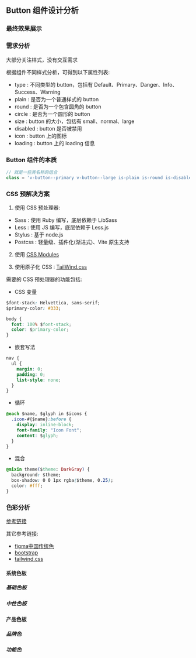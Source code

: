 ## Button 组件设计分析

### 最终效果展示

### 需求分析

大部分关注样式，没有交互需求

根据组件不同样式分析，可得到以下属性列表:

- type : 不同类型的 button，包括有 Default、Primary、Danger、Info、Success、Warning
- plain : 是否为一个普通样式的 button
- round : 是否为一个包含圆角的 button
- circle : 是否为一个圆形的 button
- size : button 的大小，包括有 small、normal、large
- disabled : button 是否被禁用
- icon : button 上的图标
- loading : button 上的 loading 信息

### Button 组件的本质

```js
// 就是一些类名称的组合
class = 'v-button--primary v-button--large is-plain is-round is-disabled'
```

### CSS 预解决方案

1. 使用 CSS 预处理器:

- Sass : 使用 Ruby 编写，底层依赖于 LibSass
- Less : 使用 JS 编写，底层依赖于 Less.js
- Stylus : 基于 node.js
- Postcss : 轻量级、插件化(渐进式)、Vite 原生支持

2. 使用 [CSS Modules](https://github.com/css-modules/css-modules)

3. 使用原子化 CSS : [TailWind.css](https://www.tailwindcss.cn/)

需要的 CSS 预处理器的功能包括:

- CSS 变量

```css
$font-stack: Helvettica, sans-serif;
$primary-color: #333;

body {
  font: 100% $font-stack;
  color: $primary-color;
}
```

- 嵌套写法

```css
nav {
  ul {
    margin: 0;
    padding: 0;
    list-style: none;
  }
}
```

- 循环

```css
@each $name, $glyph in $icons {
  .icon-#{$name}:before {
    display: inline-block;
    font-family: "Icon Font";
    content: $glyph;
  }
}
```

- 混合

```css
@mixin theme($theme: DarkGray) {
  background: $theme;
  box-shadow: 0 0 1px rgba($theme, 0.25);
  color: #fff;
}
```

### 色彩分析

[参考链接](https://ant.design/docs/spec/colors-cn)

其它参考链接:
- [figma中国传统色](https://www.figma.com/community/file/932547561953107053)
- [bootstrap](https://getbootstrap.com/docs/5.3/customize/color/)
- [tailwind.css](https://www.tailwindcss.cn/docs/customizing-colors)
#### 系统色板

##### 基础色板

##### 中性色板

#### 产品色板

##### 品牌色

##### 功能色
